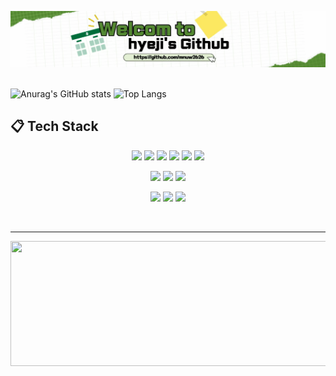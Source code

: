 ![titel_logo_2_1.gif](image/titel_logo_2_1.gif)
<br><br>

![Anurag's GitHub stats](https://github-readme-stats.vercel.app/api?username=mnuw2626&show_icons=true&theme=vue&hide=contribs,prs)
![Top Langs](https://github-readme-stats.vercel.app/api/top-langs/?username=mnuw2626&hide_border=true&layout=compact)


<h2> 📋 Tech Stack </h2>
<p align="center">
<img src="https://img.shields.io/badge/C-00599C?style=for-the-badge&logo=c&logoColor=white">
<img src="https://img.shields.io/badge/C%2B%2B-00599C?style=for-the-badge&logo=c%2B%2B&logoColor=white">
<img src="https://img.shields.io/badge/Java-ED8B00?style=for-the-badge&logo=openjdk&logoColor=white">
<img src="https://img.shields.io/badge/HTML5-E34F26?style=for-the-badge&logo=html5&logoColor=white">
<img src="https://img.shields.io/badge/CSS3-1572B6?style=for-the-badge&logo=css3&logoColor=white">
<img src="https://img.shields.io/badge/JavaScript-F7DF1E?style=for-the-badge&logo=JavaScript&logoColor=white"> 
</p>
<p align="center">
<img src="https://img.shields.io/badge/Spring-6DB33F?style=for-the-badge&logo=spring&logoColor=white">
<img src="https://img.shields.io/badge/MySQL-005C84?style=for-the-badge&logo=mysql&logoColor=white">
<img src="https://img.shields.io/badge/MariaDB-003545?style=for-the-badge&logo=mariadb&logoColor=white">   
</p>
<p align="center">
<img src="https://img.shields.io/badge/IntelliJ_IDEA-000000.svg?style=for-the-badge&logo=intellij-idea&logoColor=white">
<img src="https://img.shields.io/badge/GIT-E44C30?style=for-the-badge&logo=git&logoColor=white">
<img src="https://img.shields.io/badge/GitHub-100000?style=for-the-badge&logo=github&logoColor=white">
</p>
<br>
<hr>
<a href="https://github.com/devxb/gitanimals">
  <img src="https://render.gitanimals.org/lines/mnuw2626?pet-id=1" width="1000" height="200"/>
</a>



